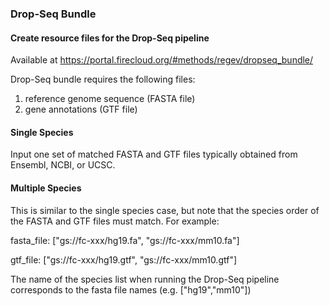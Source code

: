 ### Drop-Seq Bundle
#### Create resource files for the Drop-Seq pipeline
Available at https://portal.firecloud.org/#methods/regev/dropseq_bundle/

Drop-Seq bundle requires the following files:

1. reference genome sequence (FASTA file) 
1. gene annotations (GTF file)

#### Single Species 
Input one set of matched FASTA and GTF files typically obtained from Ensembl, NCBI, or UCSC.

#### Multiple Species
This is similar to the single species case, but note that the species order of the FASTA and GTF files must match.
For example:

fasta_file: ["gs://fc-xxx/hg19.fa", "gs://fc-xxx/mm10.fa"]

gtf_file: ["gs://fc-xxx/hg19.gtf", "gs://fc-xxx/mm10.gtf"]

The name of the species list when running the Drop-Seq pipeline corresponds to the fasta file names (e.g.  ["hg19","mm10"])



